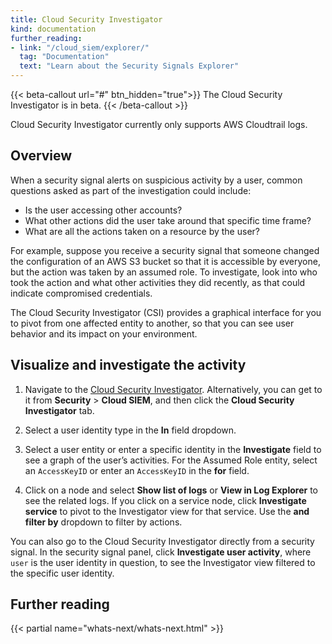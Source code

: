 ```yaml
---
title: Cloud Security Investigator
kind: documentation
further_reading:
- link: "/cloud_siem/explorer/"
  tag: "Documentation"
  text: "Learn about the Security Signals Explorer"
---
```


{{< beta-callout url="#" btn_hidden="true">}}
  The Cloud Security Investigator is in beta.
{{< /beta-callout >}} 

<div class="alert alert-warning">Cloud Security Investigator currently only supports AWS Cloudtrail logs.</div>

## Overview

When a security signal alerts on suspicious activity by a user, common questions asked as part of the investigation could include:

- Is the user accessing other accounts? 
- What other actions did the user take around that specific time frame? 
- What are all the actions taken on a resource by the user?

For example, suppose you receive a security signal that someone changed the configuration of an AWS S3 bucket so that it is accessible by everyone, but the action was taken by an assumed role. To investigate, look into who took the action and what other activities they did recently, as that could indicate compromised credentials.

The Cloud Security Investigator (CSI) provides a graphical interface for you to pivot from one affected entity to another, so that you can see user behavior and its impact on your environment.


## Visualize and investigate the activity

1. Navigate to the [Cloud Security Investigator][1]. Alternatively, you can get to it from **Security** > **Cloud SIEM**, and then click the **Cloud Security Investigator** tab. 

2. Select a user identity type in the **In** field dropdown.

3. Select a user entity or enter a specific identity in the **Investigate** field to see a graph of the user’s activities. For the Assumed Role entity, select an `AccessKeyID` or enter an `AccessKeyID` in the **for** field. 

4. Click on a node and select **Show list of logs** or **View in Log Explorer** to see the related logs. If you click on a service node, click **Investigate service** to pivot to the Investigator view for that service. Use the **and filter by** dropdown to filter by actions.

You can also go to the Cloud Security Investigator directly from a security signal. In the security signal panel, click **Investigate user activity**, where `user` is the user identity in question, to see the Investigator view filtered to the specific user identity.

## Further reading

{{< partial name="whats-next/whats-next.html" >}}

[1]: https://app.datadoghq.com/security/cloud-security-investigator/aws
